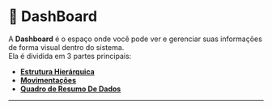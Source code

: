 # 📌 DashBoard

A **Dashboard** é o espaço onde você pode ver e gerenciar suas informações de forma visual dentro do sistema.  
Ela é dividida em 3 partes principais:

- [**Estrutura Hierárquica**](2.1%20estrutura-hierarquica.md)  
- [**Movimentações**](2.2%20movimentacoes.md)
- [**Quadro de Resumo De Dados**](2.3%20quadro-de-resumo-de-dados.md)
---